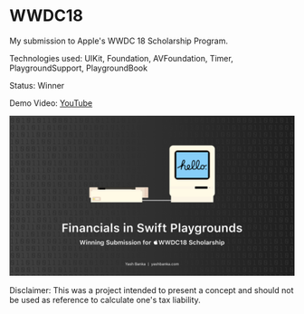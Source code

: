 # WWDC18
My submission to Apple's WWDC 18 Scholarship Program.

Technologies used: UIKit, Foundation, AVFoundation, Timer, PlaygroundSupport, PlaygroundBook

Status: Winner

Demo Video: [YouTube](https://youtu.be/p6A0c_gE5bY)

![Banner](/Financials%20-%20WWDC18%20(Banner).jpg)

Disclaimer: This was a project intended to present a concept and should not be used as reference to calculate one's tax liability.

